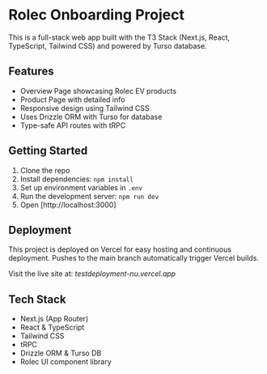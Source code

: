 # Rolec Onboarding Project

This is a full-stack web app built with the T3 Stack (Next.js, React, TypeScript, Tailwind CSS) and powered by Turso database.

## Features

- Overview Page showcasing Rolec EV products
- Product Page with detailed info
- Responsive design using Tailwind CSS
- Uses Drizzle ORM with Turso for database
- Type-safe API routes with tRPC

## Getting Started

1. Clone the repo
2. Install dependencies: `npm install`
3. Set up environment variables in `.env`
4. Run the development server: `npm run dev`
5. Open [http://localhost:3000]

## Deployment

This project is deployed on Vercel for easy hosting and continuous deployment. Pushes to the main branch automatically trigger Vercel builds.

Visit the live site at: _testdeployment-nu.vercel.app_

## Tech Stack

- Next.js (App Router)
- React & TypeScript
- Tailwind CSS
- tRPC
- Drizzle ORM & Turso DB
- Rolec UI component library
